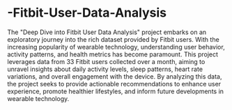 # -Fitbit-User-Data-Analysis
The "Deep Dive into Fitbit User Data Analysis" project embarks on an exploratory journey into the rich dataset provided by Fitbit users. With the increasing popularity of wearable technology, understanding user behavior, activity patterns, and health metrics has become paramount. This project leverages data from 33 Fitbit users collected over a month, aiming to unravel insights about daily activity levels, sleep patterns, heart rate variations, and overall engagement with the device. By analyzing this data, the project seeks to provide actionable recommendations to enhance user experience, promote healthier lifestyles, and inform future developments in wearable technology.
